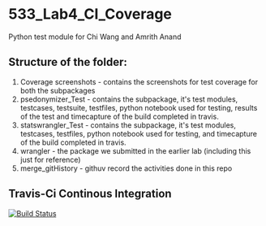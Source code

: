 # 533_Lab4_CI_Coverage
Python test module for Chi Wang and Amrith Anand

## Structure of the folder:  
1. Coverage screenshots - contains the screenshots	for test coverage for both the subpackages
2. psedonymizer_Test - contains the subpackage, it's test modules, testcases, testsuite, testfiles, python notebook used for testing, results of the test and timecapture of the build completed in travis.  
3. statswrangler_Test - contains the subpackage, it's test modules, testcases, testfiles, python notebook used for testing, and timecapture of the build completed in travis.  
4. wrangler - the package we submitted in the earlier lab (including this just for reference)
5. merge_gitHistory - githuv record the activities done in this repo  

## Travis-Ci Continous Integration
[![Build Status](https://travis-ci.org/amrithatmds/533_lab4_CI_Coverage.svg?branch=master)](https://travis-ci.org/amrithatmds/533_lab4_CI_Coverage)
